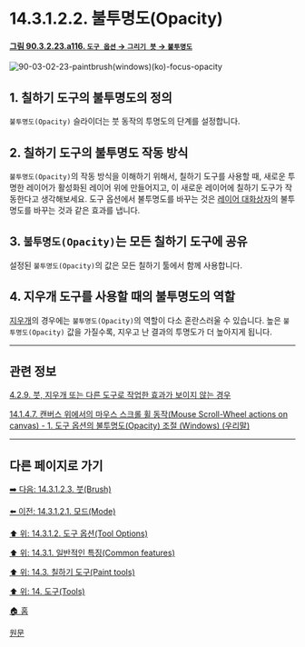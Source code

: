 # 14.3.1.2.2. 불투명도(Opacity)

<a id="90-03-02-23-a116"></a>

#### [그림 90.3.2.23.a116. `도구 옵션` → `그리기 붓` → `불투명도`](./90-03-02-23-paintbrush.md#90-03-02-23-a116)
![90-03-02-23-paintbrush(windows)(ko)-focus-opacity](https://github.com/wonder13662/gimp/assets/15767104/35832f48-b148-4cc1-8643-0e0fd9d0ec2f)

## 1. 칠하기 도구의 불투명도의 정의
`불투명도(Opacity)` 슬라이더는 붓 동작의 투명도의 단계를 설정합니다.

## 2. 칠하기 도구의 불투명도 작동 방식
`불투명도(Opacity)`의 작동 방식을 이해하기 위해서, 칠하기 도구를 사용할 때, 새로운 투명한 레이어가 활성화된 레이어 위에 만들어지고, 이 새로운 레이어에 칠하기 도구가 작동한다고 생각해보세요. 도구 옵션에서 불투명도를 바꾸는 것은 [레이어 대화상자](./15-02-01-00-layers-dialog.md)의 불투명도를 바꾸는 것과 같은 효과를 냅니다.

## 3. `불투명도(Opacity)`는 모든 칠하기 도구에 공유 
설정된 `불투명도(Opacity)`의 값은 모든 칠하기 툴에서 함께 사용합니다. 

## 4. 지우개 도구를 사용할 때의 불투명도의 역할
[지우개](./14-03-09-00-eraser.md)의 경우에는 `불투명도(Opacity)`의 역할이 다소 혼란스러울 수 있습니다. 높은 `불투명도(Opacity)` 값을 가질수록, 지우고 난 결과의 투명도가 더 높아지게 됩니다.

***

## 관련 정보

[4.2.9. 붓, 지우개 또는 다른 도구로 작업한 효과가 보이지 않는 경우](./04-02-09-no-visible-effect-when-trying-to-use-a-brush-eraser-or-other-tool.md)

[14.1.4.7. 캔버스 위에서의 마우스 스크롤 휠 동작(Mouse Scroll-Wheel actions on canvas) - 1. 도구 옵션의 불투명도(Opacity) 조절 (Windows) (우리말)](./14-01-04-07-mouse_scroll_wheel_actions_on_canvas.md#14-01-04-07-s1)

***

## 다른 페이지로 가기

[➡️ 다음: 14.3.1.2.3. 붓(Brush)](./14-03-01-02-03-brush.md)

[⬅️ 이전: 14.3.1.2.1. 모드(Mode)](./14-03-01-02-01-mode.md)

[⬆️ 위: 14.3.1.2. 도구 옵션(Tool Options)](./14-03-01-02-00-tool_options.md)

[⬆️ 위: 14.3.1. 일반적인 특징(Common features)](./14-03-01-00-common-features.md)

[⬆️ 위: 14.3. 칠하기 도구(Paint tools)](./14-03-00-paint_tools.md)

[⬆️ 위: 14. 도구(Tools)](./14-00-tools.md)

[🏠 홈](./00-home.md)

[원문](https://docs.gimp.org/2.10/ko/gimp-tools-paint.html#)
